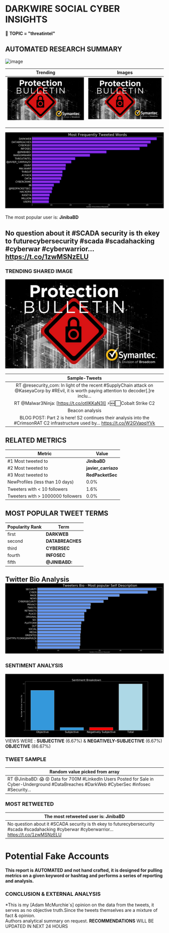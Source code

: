 # DARKWIRE SOCIAL CYBER INSIGHTS 
&#x1F34E; **TOPIC = "threatintel"**

## AUTOMATED RESEARCH SUMMARY
  ![image](darkLogo.png)   

|  Trending  |   Images | 
:-------------------------:|:-------------------------:
|  ![image](assets/threatintel/imageFile1.jpg)     <img width=200/> | ![image](assets/threatintel/imageFile2.jpg) <img width=200/> |   
 
 
![image](assets/threatintel/TWEETS.png)
<br></br>
The most popular user is: **JinibaBD**  
 

## No question about it #SCADA security is th ekey to futurecybersecurity #scada #scadahacking #cyberwar #cyberwarrior… https://t.co/1zwMSNzELU 

  




### TRENDING SHARED IMAGE

![image](assets/threatintel/twitterPostedImage.png)



|                **Sample-Tweets**        |
| :-------------: |
| RT @resecurity_com: In light of the recent #SupplyChain attack on @KaseyaCorp by #REvil, it is worth paying attention to decoder[.]re inclu… |
| RT @Malwar3Ninja: [https://t.co/otlIKKaN3I] ⚡️🆕⬜️Cobalt Strike C2 Beacon analysis | Top "GET" and "POST" URL  Patterns. The URL patterns ca… |
| BLOG POST: Part 2 is here! S2 continues their analysis into the #CrimsonRAT C2 infrastructure used by… https://t.co/W2GVapqYVk |

## RELATED METRICS<br>
| Metric | Value |
| ------------- | ------------- |
| #1 Most tweeted to  | **JinibaBD** |
| #2 Most tweeted to  | **javier_carriazo** |
| #3 Most tweeted to  | **RedPacketSec** |
| NewProfiles (less than 10 days) | 0.0%  |
| Tweeters with < 10 followers  | 1.6%|
| Tweeters with > 1000000 followers  | 0.0%  |



## MOST POPULAR TWEET TERMS 


| Popularity Rank  | Term |
| ------------- | ------------- |
| first  | **DARKWEB**  |
| second  | **DATABREACHES**  |
| third  | **CYBERSEC** |
| fourth  | **INFOSEC**  |
| fifth  | **@JINIBABD:**  |


## Twitter Bio Analysis![image](assets/threatintel/BIO.png)
### SENTIMENT ANALYSIS
![image](assets/threatintel/sentiment.png)
VIEWS WERE : **SUBJECTIVE**  (6.67%) & **NEGATIVELY-SUBJECTIVE** (6.67%) **OBJECTIVE** (86.67%)

### TWEET SAMPLE 
| Random value picked from array |
| ------------- |
|RT @JinibaBD: 😱 😡 Data for 700M ⁦#LinkedIn⁩ Users Posted for Sale in Cyber-Underground  #DataBreaches #DarkWeb #CyberSec #infosec #Security… |

### MOST RETWEETED 

| The most retweeted user is: **JinibaBD**  |
| ------------- |
| No question about it #SCADA security is th ekey to futurecybersecurity #scada #scadahacking #cyberwar #cyberwarrior… https://t.co/1zwMSNzELU |

# Potential Fake Accounts
 

<b> This report is AUTOMATED and not hand crafted, it is designed for pulling metrics on a given keyword or hashtag and performs a series of reporting and analysis.</b>  
### CONCLUSION & EXTERNAL ANALYSIS

*This is my [Adam McMurchie`s] opinion on the data from the tweets, it serves as no objective truth.Since the tweets themselves are a mixture of fact & opinion.<br>
Authors analytical summary on request.
**RECOMMENDATIONS** WILL BE UPDATED IN NEXT  24 HOURS <br>